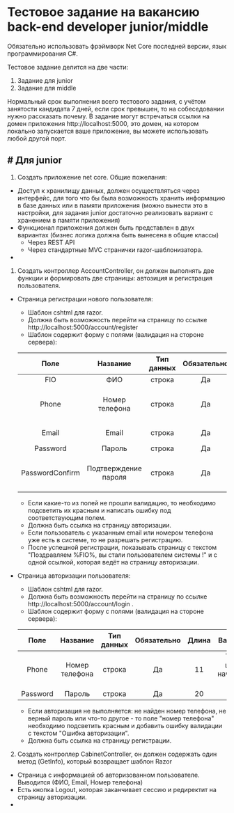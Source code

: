 # Тестовое задание на вакансию back-end developer junior/middle

Обязательно использовать фрэймворк Net Core последней версии, язык программирования C#.

Тестовое задание делится на две части:
1. Задание для junior 
2. Задание для middle 

Нормальный срок выполнения всего тестового задания, с учётом занятости кандидата 7 дней, если срок превышен, то на собеседовании нужно рассказать почему.
В задание могут встречаться ссылки на домен приложения http://localhost:5000, это домен, на котором локально запускается ваше приложение, вы можете использовать любой другой порт. 

## # Для junior

1. Создать приложение net core. Общие пожелания:
  + Доступ к хранилищу данных, должен осуществляться через интерфейс, для того что бы была возможность хранить информацию в базе данных или в памяти приложения (можно вынести это в настройки, для задания junior достаточно реализовать вариант с хранением в памяти приложения)
  + Функционал приложения должен быть представлен в двух вариантах (бизнес логика должна быть вынесена в общие классы)
     - Через REST API
     - Через стандартные MVC странички razor-шаблонизатора.
  + 

1. Создать контроллер AccountController, он должен выполнять две функции и формировать две страницы: автозиция и регистрация пользователя.
  + Страница регистрации нового пользователя: 
    - Шаблон cshtml для razor.
    - Должна быть возможность перейти на страницу по ссылке http://localhost:5000/account/register
    - Шаблон содержит форму с полями (валидация на стороне сервера):  
    
    | Поле | Название | Тип данных | Обязательно | Уникально | Длина | Валидатор |
    | :---: | :---: | :---: | :---: | :---: | :---: | :---: |
    | FIO | ФИО | строка | Да | Нет | 250 | - |
    | Phone | Номер телефона | строка | Да | Да | 11 | Только цифры, начинается с "7" |
    | Email | Email | строка | Да | Да | 150 | Валидация для email |
    | Password | Пароль | строка | Да | Нет | 20 | - |
    | PasswordConfirm | Подтверждение пароля | строка | Да | Нет | 20 | должно совпадать с полем Password |  
        
    - Если какие-то из полей не прошли валидацию, то необходимо подсветить их красным и написать ошибку под соответствующим полем.
    - Должна быть ссылка на страницу авторизации.
    - Если пользователь с указанным email или номером телефона уже есть в системе, то не разрешать регистрацию.
    - После успешной регистрации, показывать страницу с текстом "Поздравляем %FIO%, вы стали пользователем системы !" и с одной ссылкой, которая ведёт на страницу авторизации.
    
  + Страница авторизации пользователя:
    - Шаблон cshtml для razor.
    - Должна быть возможность перейти на страницу по ссылке http://localhost:5000/account/login .
    - Шаблон содержит форму с полями (валидация на стороне сервера):  

    | Поле | Название | Тип данных | Обязательно | Длина | Валидатор |
    | :---: | :---: | :---: | :---: | :---: | :---: |
    | Phone | Номер телефона | строка | Да | 11 | Только цифры, начинается с "7" |
    | Password | Пароль | строка | Да | 20 | - |
    
    - Если авторизация не выполняется: не найден номер телефона, не верный пароль или что-то другое - то поле "номер телефона" необходимо подсветить красным и добавить ошибку валидации с текстом "Ошибка авторизации".
    - Должна быть ссылка на страницу регистрации.

2. Создать контроллер CabinetController, он должен содержать один метод (GetInfo), который возвращает шаблон Razor
  - Страница с информацией об авторизованном пользователе. Выводится (ФИО, Email, Номер телефона)
  - Есть кнопка Logout, которая заканчивает сессию и редиректит на страницу авторизации.
  - 
